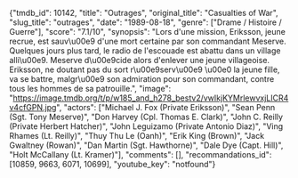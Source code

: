 {"tmdb_id": 10142, "title": "Outrages", "original_title": "Casualties of War", "slug_title": "outrages", "date": "1989-08-18", "genre": ["Drame / Histoire / Guerre"], "score": "7.1/10", "synopsis": "Lors d'une mission, Eriksson, jeune recrue, est sauv\u00e9 d'une mort certaine par son commandant Meserve. Quelques jours plus tard, le radio de l'escouade est abattu dans un village alli\u00e9. Meserve d\u00e9cide alors d'enlever une jeune villageoise. Eriksson, ne doutant pas du sort r\u00e9serv\u00e9 \u00e0 la jeune fille, va se battre, malgr\u00e9 son admiration pour son commandant, contre tous les hommes de sa patrouille.", "image": "https://image.tmdb.org/t/p/w185_and_h278_bestv2/vwIkjKYMrlewvxjLICR4v4cfGPN.jpg", "actors": ["Michael J. Fox (Private Eriksson)", "Sean Penn (Sgt. Tony Meserve)", "Don Harvey (Cpl. Thomas E. Clark)", "John C. Reilly (Private Herbert Hatcher)", "John Leguizamo (Private Antonio Diaz)", "Ving Rhames (Lt. Reilly)", "Thuy Thu Le (Oanh)", "Erik King (Brown)", "Jack Gwaltney (Rowan)", "Dan Martin (Sgt. Hawthorne)", "Dale Dye (Capt. Hill)", "Holt McCallany (Lt. Kramer)"], "comments": [], "recommandations_id": [10859, 9663, 6071, 10699], "youtube_key": "notfound"}